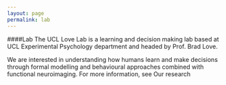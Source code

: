 ```yaml
---
layout: page
permalink: lab
---
```


 ####Lab
  The UCL Love Lab is a learning and decision making lab based at UCL Experimental Psychology department and headed by Prof. Brad Love.

  We are interested in understanding how humans learn and make decisions through formal modelling and behavioural approaches combined with functional neuroimaging. For more information, see Our research

